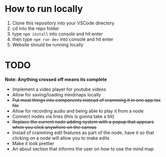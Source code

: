 # How to run locally
1. Clone this repository into your VSCode directory
2. cd into the repo folder
3. type ```npm install``` into console and hit enter
4. then type ```npm run dev``` into console and hit enter
5. Website should be running locally

# TODO
**Note: Anything crossed off means its complete**
* Implement a video player for youtube videos
* Allow for saving/loading mindmaps locally
* ~~Put most things into components instead of cramming it in one app.tsx file~~
* Allow for recording audio and being able to play it from a node
* Connect nodes via lines (this is gonna take a bit)
* ~~Replace the current node adding system with a popup that appears when you click anywhere on the canvas~~
* Instad of cramming edit features as part of the node, have it so that clicking on a node will allow you to make edits
* Make it look prettier
* An about section that informs the user on how to use the mind map
